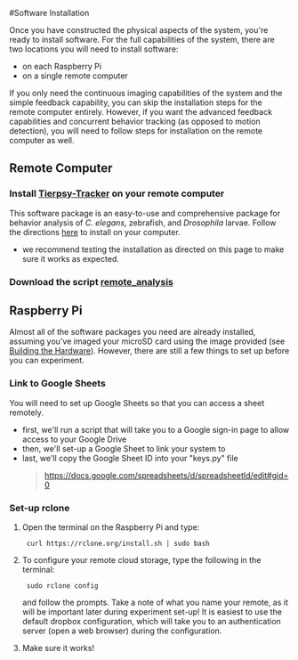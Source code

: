#Software Installation

Once you have constructed the physical aspects of the system, you're ready to install software. For the full capabilities of the system, there are two locations you will need to install software:
- on each Raspberry Pi
- on a single remote computer

If you only need the continuous imaging capabilities of the system and the simple feedback capability, you can skip the installation steps for the remote computer entirely. However, if you want the advanced feedback capabilities and concurrent behavior tracking (as opposed to motion detection), you will need to follow steps for installation on the remote computer as well. 

## Remote Computer
### Install [Tierpsy-Tracker](https://github.com/ver228/tierpsy-tracker/tree/2e88a070f9b191cfd3d13bc0b7545a6cb30a472c) on your remote computer

This software package is an easy-to-use and comprehensive package for behavior analysis of *C. elegans*, zebrafish, and *Drosophila* larvae. Follow the directions [here](https://github.com/ver228/tierpsy-tracker/blob/2e88a070f9b191cfd3d13bc0b7545a6cb30a472c/docs/INSTALLATION.md) to install on your computer. 
- we recommend testing the installation as directed on this page to make sure it works as expected.

### Download the script [remote_analysis]()


## Raspberry Pi

Almost all of the software packages you need are already installed, assuming you've imaged your microSD card using the image provided (see [Building the Hardware](/docs/hardware.md)). However, there are still a few things to set up before you can experiment.
### Link to Google Sheets
 You will need to set up Google Sheets so that you can access a sheet remotely. 
 - first, we'll run a script that will take you to a Google sign-in page to allow access to your Google Drive
 - then, we'll set-up a Google Sheet to link your system to
 - last, we'll copy the Google Sheet ID into your "keys.py" file
    > https://docs.google.com/spreadsheets/d/spreadsheetId/edit#gid=0

### Set-up rclone 
1. Open the terminal on the Raspberry Pi and type: 

        curl https://rclone.org/install.sh | sudo bash
2. To configure your remote cloud storage, type the following in the terminal:

        sudo rclone config
        
    and follow the prompts. Take a note of what you name your remote, as it will be important later during experiment set-up! It is easiest to use the default dropbox configuration, which will take you to an authentication server (open a web browser) during the configuration. 
3. Make sure it works! 